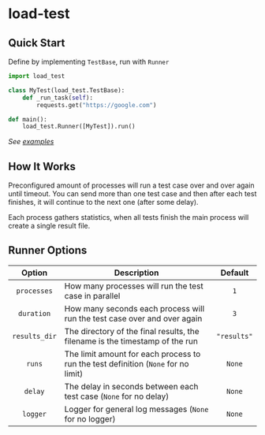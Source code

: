 # load-test

## Quick Start

Define by implementing `TestBase`, run with `Runner`

```python
import load_test

class MyTest(load_test.TestBase):
    def _run_task(self):
        requests.get("https://google.com")

def main():
    load_test.Runner([MyTest]).run()
```

_See [examples](/examples)_

## How It Works

Preconfigured amount of processes will run a test case over and over again until timeout. You can send more than one
test case and then after each test finishes, it will continue to the next one (after some delay).

Each process gathers statistics, when all tests finish the main process will create a single result file.

## Runner Options

|Option|Description|Default|
|:---:|---|:---:|
|`processes`|How many processes will run the test case in parallel|`1`|
|`duration`|How many seconds each process will run the test case over and over again|`3`|
|`results_dir`|The directory of the final results, the filename is the timestamp of the run|`"results"`|
|`runs`|The limit amount for each process to run the test definition (`None` for no limit)|`None`|
|`delay`|The delay in seconds between each test case (`None` for no delay)|`None`|
|`logger`|Logger for general log messages (`None` for no logger)|`None`|
